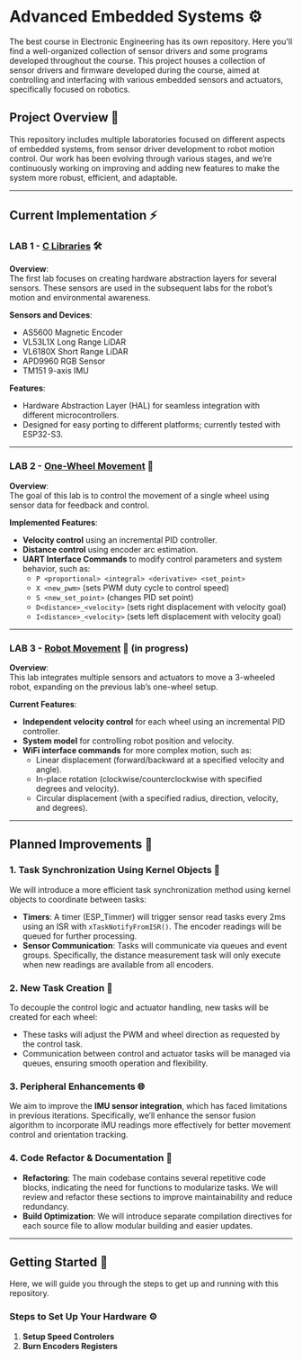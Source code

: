 # Advanced Embedded Systems ⚙️
The best course in Electronic Engineering has its own repository. Here you'll find a well-organized collection of sensor drivers and some programs developed throughout the course. This project houses a collection of sensor drivers and firmware developed during the course, aimed at controlling and interfacing with various embedded sensors and actuators, specifically focused on robotics.

## Project Overview 📝

This repository includes multiple laboratories focused on different aspects of embedded systems, from sensor driver development to robot motion control. Our work has been evolving through various stages, and we’re continuously working on improving and adding new features to make the system more robust, efficient, and adaptable.

---

## Current Implementation ⚡️

### LAB 1 - [C Libraries](./C%20libraries/) 🛠️

**Overview**:  
The first lab focuses on creating hardware abstraction layers for several sensors. These sensors are used in the subsequent labs for the robot’s motion and environmental awareness.

**Sensors and Devices**:  
- AS5600 Magnetic Encoder
- VL53L1X Long Range LiDAR
- VL6180X Short Range LiDAR
- APD9960 RGB Sensor
- TM151 9-axis IMU

**Features**:
- Hardware Abstraction Layer (HAL) for seamless integration with different microcontrollers.
- Designed for easy porting to different platforms; currently tested with ESP32-S3.

---

### LAB 2 - [One-Wheel Movement](./wheel-movement/) 🚗

**Overview**:  
The goal of this lab is to control the movement of a single wheel using sensor data for feedback and control.

**Implemented Features**:
- **Velocity control** using an incremental PID controller.
- **Distance control** using encoder arc estimation.
- **UART Interface Commands** to modify control parameters and system behavior, such as:
  - ```P <proportional> <integral> <derivative> <set_point>```
  - ```X <new_pwm>``` (sets PWM duty cycle to control speed)
  - ```S <new_set_point>``` (changes PID set point)
  - ```D<distance>_<velocity>``` (sets right displacement with velocity goal)
  - ```I<distance>_<velocity>``` (sets left displacement with velocity goal)

---

### LAB 3 - [Robot Movement](./robot-mov/) 🤖 (**in progress**)

**Overview**:  
This lab integrates multiple sensors and actuators to move a 3-wheeled robot, expanding on the previous lab’s one-wheel setup.

**Current Features**:
- **Independent velocity control** for each wheel using an incremental PID controller.
- **System model** for controlling robot position and velocity.
- **WiFi interface commands** for more complex motion, such as:
  - Linear displacement (forward/backward at a specified velocity and angle).
  - In-place rotation (clockwise/counterclockwise with specified degrees and velocity).
  - Circular displacement (with a specified radius, direction, velocity, and degrees).

---

## Planned Improvements 🚀

### 1. **Task Synchronization Using Kernel Objects** 🔄  
We will introduce a more efficient task synchronization method using kernel objects to coordinate between tasks:
- **Timers**: A timer (ESP_Timmer) will trigger sensor read tasks every 2ms using an ISR with `xTaskNotifyFromISR()`. The encoder readings will be queued for further processing.
- **Sensor Communication**: Tasks will communicate via queues and event groups. Specifically, the distance measurement task will only execute when new readings are available from all encoders.

### 2. **New Task Creation** 🔧  
To decouple the control logic and actuator handling, new tasks will be created for each wheel:
- These tasks will adjust the PWM and wheel direction as requested by the control task.
- Communication between control and actuator tasks will be managed via queues, ensuring smooth operation and flexibility.

### 3. **Peripheral Enhancements** 🌐  
We aim to improve the **IMU sensor integration**, which has faced limitations in previous iterations. Specifically, we’ll enhance the sensor fusion algorithm to incorporate IMU readings more effectively for better movement control and orientation tracking.

### 4. **Code Refactor & Documentation 📝**  
- **Refactoring**: The main codebase contains several repetitive code blocks, indicating the need for functions to modularize tasks. We will review and refactor these sections to improve maintainability and reduce redundancy.
- **Build Optimization**: We will introduce separate compilation directives for each source file to allow modular building and easier updates.

---

## Getting Started 🏁

Here, we will guide you through the steps to get up and running with this repository.

### Steps to Set Up Your Hardware ⚙️

1. **Setup Speed Controlers**
2. **Burn Encoders Registers**
